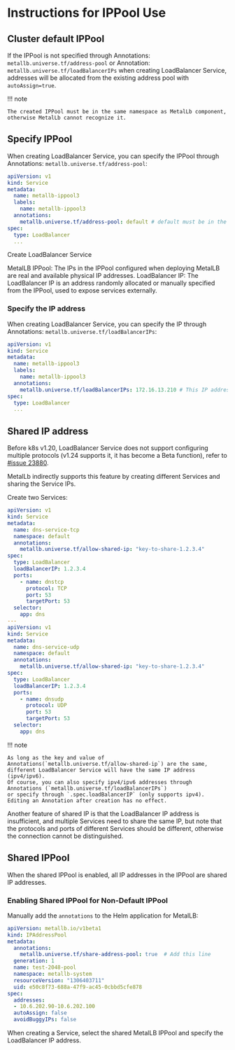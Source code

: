 
# Instructions for IPPool Use

## Cluster default IPPool

If the IPPool is not specified through Annotations: `metallb.universe.tf/address-pool` or Annotation: `metallb.universe.tf/loadBalancerIPs` when creating LoadBalancer Service, addresses will be allocated from the existing address pool with `autoAssign=true`.

!!! note

    The created IPPool must be in the same namespace as MetalLb component, otherwise MetalLb cannot recognize it.

## Specify IPPool

When creating LoadBalancer Service, you can specify the IPPool through Annotations: `metallb.universe.tf/address-pool`:

```yaml
apiVersion: v1
kind: Service
metadata:
  name: metallb-ippool3
  labels:
    name: metallb-ippool3
  annotations:
    metallb.universe.tf/address-pool: default # default must be in the same namespace as metallb components
spec:
  type: LoadBalancer
  ...
```

Create LoadBalancer Service

MetalLB IPPool: The IPs in the IPPool configured when deploying MetalLB are real and available physical IP addresses.
LoadBalancer IP: The LoadBalancer IP is an address randomly allocated or manually specified from the IPPool, used to expose services externally.


### Specify the IP address

When creating LoadBalancer Service, you can specify the IP through Annotations: `metallb.universe.tf/loadBalancerIPs`:

```yaml
apiVersion: v1
kind: Service
metadata:
  name: metallb-ippool3
  labels:
    name: metallb-ippool3
  annotations:
    metallb.universe.tf/loadBalancerIPs: 172.16.13.210 # This IP address must exist in an existing IPPool
spec:
  type: LoadBalancer
  ...
```

## Shared IP address

Before k8s v1.20, LoadBalancer Service does not support configuring multiple protocols (v1.24 supports it, it has become a Beta function), refer to [#issue 23880](https://github.com/kubernetes/kubernetes/issues/23880).

MetalLb indirectly supports this feature by creating different Services and sharing the Service IPs.

Create two Services:

```yaml
apiVersion: v1
kind: Service
metadata:
  name: dns-service-tcp
  namespace: default
  annotations:
    metallb.universe.tf/allow-shared-ip: "key-to-share-1.2.3.4"
spec:
  type: LoadBalancer
  loadBalancerIP: 1.2.3.4
  ports:
    - name: dnstcp
      protocol: TCP
      port: 53
      targetPort: 53
  selector:
    app: dns
---
apiVersion: v1
kind: Service
metadata:
  name: dns-service-udp
  namespace: default
  annotations:
    metallb.universe.tf/allow-shared-ip: "key-to-share-1.2.3.4"
spec:
  type: LoadBalancer
  loadBalancerIP: 1.2.3.4
  ports:
    - name: dnsudp
      protocol: UDP
      port: 53
      targetPort: 53
  selector:
    app: dns
```

!!! note

    As long as the key and value of Annotations(`metallb.universe.tf/allow-shared-ip`) are the same,
    different LoadBalancer Service will have the same IP address (ipv4/ipv6).
    Of course, you can also specify ipv4/ipv6 addresses through Annotations (`metallb.universe.tf/loadBalancerIPs`)
    or specify through `.spec.loadBalancerIP` (only supports ipv4).
    Editing an Annotation after creation has no effect.

Another feature of shared IP is that the LoadBalancer IP address is insufficient, and multiple Services need to share the same IP, but note that the protocols and ports of different Services should be different, otherwise the connection cannot be distinguished.

## Shared IPPool

When the shared IPPool is enabled, all IP addresses in the IPPool are shared IP addresses.

### Enabling Shared IPPool for Non-Default IPPool

Manually add the `annotations` to the Helm application for MetalLB:

```yaml
apiVersion: metallb.io/v1beta1  
kind: IPAddressPool  
metadata:  
  annotations:  
    metallb.universe.tf/share-address-pool: true  # Add this line
  generation: 1  
  name: test-2048-pool  
  namespace: metallb-system  
  resourceVersion: "1306403711"  
  uid: e50c8f73-688a-47f9-ac45-0cbbd5cfe878  
spec:  
  addresses:  
  - 10.6.202.90-10.6.202.100  
  autoAssign: false  
  avoidBuggyIPs: false
```

When creating a Service, select the shared MetalLB IPPool and specify the LoadBalancer IP address.
